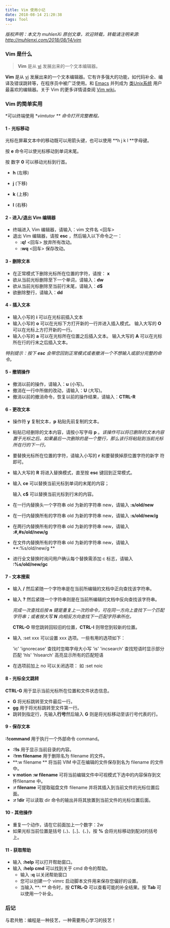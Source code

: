 ```yaml
---
title: Vim 使用小记
date: 2018-08-14 21:20:38
tags: Tool
---
```


*版权声明：本文为 muhlenXi 原创文章，欢迎转载，转载请注明来源: <http://muhlenxi.com/2018/08/14/vim>*

### Vim 是什么

>  **Vim** 是从 [vi](https://zh.wikipedia.org/wiki/Vi) 发展出来的一个文本编辑器。

<!-- more -->

 **Vim** 是从 [vi](https://zh.wikipedia.org/wiki/Vi) 发展出来的一个文本编辑器。它有许多强大的功能，如代码补全、编译及错误跳转等，在程序员中被广泛使用。和 [Emacs](https://zh.wikipedia.org/wiki/Emacs) 并列成为 [类Unix系统](https://zh.wikipedia.org/wiki/%E7%B1%BBUnix%E7%B3%BB%E7%BB%9F) 用户最喜欢的编辑器。关于 Vim 的更多详情请查阅 [Vim wiki](https://zh.wikipedia.org/wiki/Vim)。

### Vim 的简单实用

*可以终端使用  **vimtutor ** 命令打开完整教程。*

#### 1 - 光标移动

光标在屏幕文本中的移动既可以用箭头键，也可以使用 **h j k l **字母键。

 按 **e** 命令可以使光标移动到单词末尾。

按 数字 **0** 可以移动光标到行首。

- **h**  (左移)     

- **j**   (下移)      

- **k**  (上移)    

- **l**   (右移)

  

#### 2 - 进入/退出 Vim 编辑器

- 终端进入 Vim 编辑器，请输入：vim 文件名 <回车>
- 退出 Vim 编辑器，请按 **esc** ，然后输入以下命令之一：
  - **:q!**   <回车> 放弃所有改动。
  - **:wq**   <回车> 保存改动。

#### 3 - 删除文本

- 在正常模式下删除光标所在位置的字符，请按： **x**
- 欲从当前光标删除至下一个单词，请输入：**dw**
- 欲从当前光标删除至当前行末尾，请输入：**d$**
- 欲删除整行，请输入：**dd**

#### 4 - 插入文本

- 输入小写的 **i** 可以在光标前插入文本
- 输入小写的 **o** 可以在光标下方打开新的一行并进入插入模式。
  输入大写的 **O** 可以在光标上方打开新的一行。
- 输入小写的 **a** 可以在光标所在位置之后插入文本。
  输入大写的 **A** 可以在光标所在行的行末之后插入文本。

*特别提示：按下  **esc**  会带您回到正常模式或者撤消一个不想输入或部分完整的命令。*

#### 5 - 撤销操作

- 撤消以前的操作，请输入：**u**  (小写)。
- 撤消在一行中所做的改动，请输入：**U** (大写)。
- 撤消以前的撤消命令，恢复以前的操作结果，请输入：**CTRL-R**

#### 6 - 更改文本

- 操作符 **y** 复制文本，**p** 粘贴先前复制的文本。

- 粘贴已经删除的文本内容，请按小写字母 **p** 。*该操作可以将已删除的文本内容置于光标之后。如果最后一次删除的是一个整行，那么该行将粘贴到当前光标所在行的下一行。*

- 要替换光标所在位置的字符，请输入小写的  **r**  和要替换掉原位置字符的新字
  符即可。

- 输入大写的 **R** 将进入替换模式，直至按 **esc** 键回到正常模式。

- 输入 **ce** 可以替换当前光标到单词的末尾的内容；

  输入 **c$** 可以替换当前光标到行末的内容。

  

- 在一行内替换头一个字符串 old 为新的字符串 new，请输入  **:s/old/new**

- 在一行内替换所有的字符串 old 为新的字符串 new，请输入  **:s/old/new/g**

- 在两行内替换所有的字符串 old 为新的字符串 new，请输入  **:#,#s/old/new/g**    

- 在文件内替换所有的字符串 old 为新的字符串 new，请输入  **:%s/old/new/g **   

- 进行全文替换时询问用户确认每个替换需添加 c 标志，请输入  **:%s/old/new/gc**

#### 7 - 文本搜索

- 输入 **/** 然后紧随一个字符串是在当前所编辑的文档中正向查找该字符串。    

- 输入 **?** 然后紧随一个字符串则是在当前所编辑的文档中反向查找该字符串。

  *完成一次查找后按 **n** 键是重复上一次的命令，可在同一方向上查找下一个匹配字符串；或者按大写 **N** 向相反方向查找下一匹配字符串所在。*

  **CTRL-O** 带您跳转回较旧的位置，**CTRL-I** 则带您到较新的位置。

- 输入 :set xxx 可以设置 xxx 选项。一些有用的选项如下：

  'ic' 'ignorecase'       查找时忽略字母大小写
  'is' 'incsearch'        查找短语时显示部分匹配
  'hls' 'hlsearch'        高亮显示所有的匹配短语

- 在选项前加上 no 可以关闭选项：  如 :set noic

#### 8 - 光标全文跳转

**CTRL-G** 用于显示当前光标所在位置和文件状态信息。

- **G**  将光标跳转至文件最后一行。
- **gg** 用于将光标跳转至文件第一行。
- 跳转到指定行，先输入**行号**然后输入 **G** 则是将光标移动至该行号代表的行。

#### 9 - 保存文本

**:!command** 用于执行一个外部命令 command。

- **:!ls**   用于显示当前目录的内容。
- **:!rm filename**  用于删除名为 filename 的文件。
- **:w filename ** 将当前 VIM 中正在编辑的文件保存到名为 filename 的文件中。
- **v motion :w filename** 可将当前编辑文件中可视模式下选中的内容保存到文件filename 中。
- **:r filename** 可提取磁盘文件 filename 并将其插入到当前文件的光标位置后面。
- **:r !dir** 可以读取 dir 命令的输出并将其放置到当前文件的光标位置后面。

#### 10 - 其他操作

- 重复一个动作，请在它前面加上一个数字：2w
- 如果光标当前位置是括号 (、)、[、]、{、}，按 **%** 会将光标移动到配对的括号上。

#### 11 - 获取帮助

- 输入 **:help** 可以打开帮助窗口。
- 输入 **:help cmd** 可以找到关于 cmd 命令的帮助。
  - 输入 **:q** 以关闭帮助窗口
  - 您可以创建一个 vimrc 启动脚本文件用来保存您偏好的设置。
  - 当输入 **: ** 命令时，按 **CTRL-D** 可以查看可能的补全结果。按 **Tab** 可以使用一个补全。

### 后记

与君共勉：编程是一种技艺，一种需要用心学习的技艺！